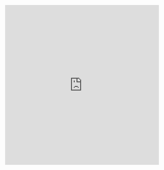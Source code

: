 <iframe
    id="igraph"
    scrolling="no"
    style="border:none;"
    seamless="seamless"
    src="https://github.com/nyadav/seointeract/third_figure.html"
    height="525"
    width="100%">
 </iframe>
